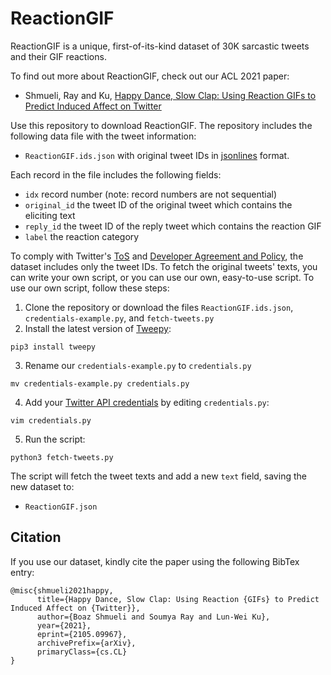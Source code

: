 # ReactionGIF

ReactionGIF is a unique, first-of-its-kind dataset of 30K sarcastic tweets and their GIF reactions. 

To find out more about ReactionGIF, 
check out our ACL 2021 paper:

* Shmueli, Ray and Ku, [Happy Dance, Slow Clap: Using Reaction GIFs to Predict Induced Affect on Twitter](https://arxiv.org/abs/2105.09967)

Use this repository to download ReactionGIF. The repository includes the following data file with the tweet information:

  * `ReactionGIF.ids.json` with original tweet IDs in [jsonlines](https://jsonlines.org) format.

Each record in the file includes the following fields:
* ``idx`` record number (note: record numbers are not sequential)
* `original_id` the tweet ID of the original tweet which contains the eliciting text
* ``reply_id`` the tweet ID of the reply tweet which contains the reaction GIF
* ``label`` the reaction category

To comply with Twitter's [ToS](https://twitter.com/tos) and [Developer Agreement and Policy](https://developer.twitter.com/en/developer-terms/agreement-and-policy), the dataset  includes only the tweet IDs. To fetch the original tweets' texts, you can write your own script, or you can use our own, easy-to-use script. To use our own script, follow these steps:

  1. Clone the repository or download the files `ReactionGIF.ids.json`, `credentials-example.py`, and `fetch-tweets.py`
  2. Install the latest version of [Tweepy](https://www.tweepy.org):
  
    pip3 install tweepy
  3. Rename our `credentials-example.py` to `credentials.py`

    mv credentials-example.py credentials.py
  4. Add your [Twitter API credentials](https://developer.twitter.com/en/docs/twitter-api/getting-started/getting-access-to-the-twitter-api) by editing `credentials.py`:

    vim credentials.py
  5. Run the script:
  
    python3 fetch-tweets.py

The script will fetch the tweet texts and add a new ``text`` field, saving the new dataset to:

  * `ReactionGIF.json`

## Citation

If you use our dataset, kindly cite the paper using the following BibTex entry:

```
@misc{shmueli2021happy,
      title={Happy Dance, Slow Clap: Using Reaction {GIFs} to Predict Induced Affect on {Twitter}}, 
      author={Boaz Shmueli and Soumya Ray and Lun-Wei Ku},
      year={2021},
      eprint={2105.09967},
      archivePrefix={arXiv},
      primaryClass={cs.CL}
}
```

